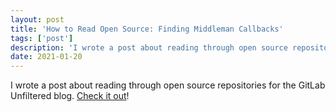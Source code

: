 ```yaml
---
layout: post
title: 'How to Read Open Source: Finding Middleman Callbacks'
tags: ['post']
description: 'I wrote a post about reading through open source repositories for the GitLab Unfiltered blog'
date: 2021-01-20
---
```


I wrote a post about reading through open source repositories for the GitLab Unfiltered blog. [Check it out](https://about.gitlab.com/blog/2021/01/20/how-to-read-open-source-finding-middleman-callbacks/)!